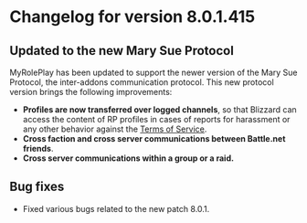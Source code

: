 # Changelog for version 8.0.1.415

## Updated to the new Mary Sue Protocol

MyRolePlay has been updated to support the newer version of the Mary Sue Protocol, the inter-addons communication protocol. This new protocol version brings the following improvements:
- **Profiles are now transferred over logged channels**, so that Blizzard can access the content of RP profiles in cases of reports for harassment or any other behavior against the [Terms of Service](https://battle.net/support/article/42673).
- **Cross faction and cross server communications between Battle.net friends**.
- **Cross server communications within a group or a raid.**

## Bug fixes

- Fixed various bugs related to the new patch 8.0.1.